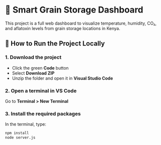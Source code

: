 # 🌾 Smart Grain Storage Dashboard

This project is a full web dashboard to visualize temperature, humidity, CO₂, and aflatoxin levels from grain storage locations in Kenya.

## 🧭 How to Run the Project Locally

### 1. Download the project
- Click the green **Code** button
- Select **Download ZIP**
- Unzip the folder and open it in **Visual Studio Code**

### 2. Open a terminal in VS Code
Go to **Terminal > New Terminal**

### 3. Install the required packages
In the terminal, type:
```bash
npm install
node server.js
